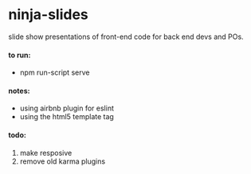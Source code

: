 # ninja-slides
slide show presentations of front-end code for back end devs and POs.

#### to run: 
* npm run-script serve

#### notes:
* using airbnb plugin for eslint
* using the html5 template tag

#### todo:
1. make resposive
2. remove old karma plugins

